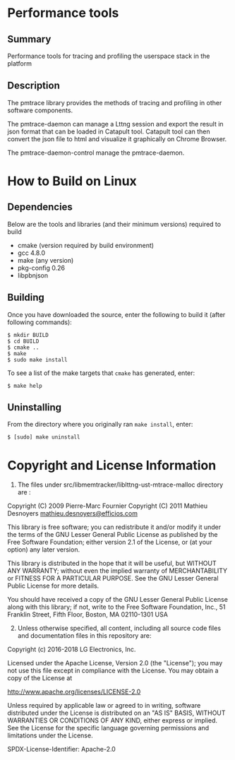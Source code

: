 Performance tools
==========================

Summary
-------
Performance tools for tracing and profiling the userspace stack in the platform

Description
-----------
The pmtrace library provides the methods of tracing and profiling in other software components.

The pmtrace-daemon can manage a Lttng session and export the result in json format
that can be loaded in Catapult tool. Catapult tool can then convert the json file to html
and visualize it graphically on Chrome Browser.

The pmtrace-daemon-control manage the pmtrace-daemon.

How to Build on Linux
=====================

## Dependencies

Below are the tools and libraries (and their minimum versions) required to build

* cmake (version required by build environment)
* gcc 4.8.0
* make (any version)
* pkg-config 0.26
* libpbnjson

## Building

Once you have downloaded the source, enter the following to build it (after
following commands):

    $ mkdir BUILD
    $ cd BUILD
    $ cmake ..
    $ make
    $ sudo make install

To see a list of the make targets that `cmake` has generated, enter:

    $ make help

## Uninstalling

From the directory where you originally ran `make install`, enter:

    $ [sudo] make uninstall

# Copyright and License Information

1) The files under src/libmemtracker/liblttng-ust-mtrace-malloc directory are :

Copyright (C) 2009  Pierre-Marc Fournier
Copyright (C) 2011  Mathieu Desnoyers <mathieu.desnoyers@efficios.com>

This library is free software; you can redistribute it and/or
modify it under the terms of the GNU Lesser General Public
License as published by the Free Software Foundation; either
version 2.1 of the License, or (at your option) any later version.

This library is distributed in the hope that it will be useful,
but WITHOUT ANY WARRANTY; without even the implied warranty of
MERCHANTABILITY or FITNESS FOR A PARTICULAR PURPOSE.  See the GNU
Lesser General Public License for more details.

You should have received a copy of the GNU Lesser General Public
License along with this library; if not, write to the Free Software
Foundation, Inc., 51 Franklin Street, Fifth Floor, Boston, MA  02110-1301 USA


2) Unless otherwise specified, all content, including all source code files and
documentation files in this repository are:

Copyright (c) 2016-2018 LG Electronics, Inc.

Licensed under the Apache License, Version 2.0 (the "License");
you may not use this file except in compliance with the License.
You may obtain a copy of the License at

http://www.apache.org/licenses/LICENSE-2.0

Unless required by applicable law or agreed to in writing, software
distributed under the License is distributed on an "AS IS" BASIS,
WITHOUT WARRANTIES OR CONDITIONS OF ANY KIND, either express or implied.
See the License for the specific language governing permissions and
limitations under the License.

SPDX-License-Identifier: Apache-2.0

